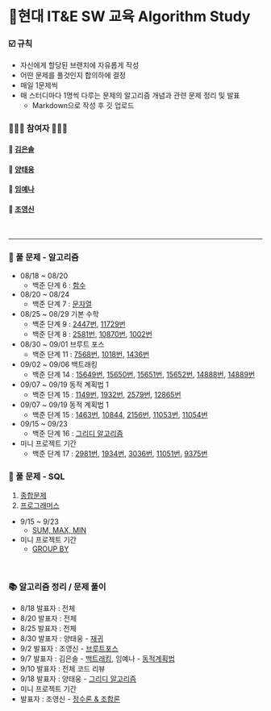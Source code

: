 # __💪현대 IT&E SW 교육 Algorithm Study__


### __☑️ 규칙__
* 자신에게 할당된 브랜치에 자유롭게 작성
* 어떤 문제를 풀것인지 합의하에 결정
* 매일 1문제씩 
* 매 스터디마다 1명씩 다루는 문제의 알고리즘 개념과 관련 문제 정리 및 발표
  * Markdown으로 작성 후 깃 업로드

### __👨🏻‍💻 참여자 👩🏻‍💻__
#### 👩 [김은솔](https://github.com/hongsam123)
#### 👨 [양태웅](https://github.com/woongity)
#### 👩 [임예나](https://github.com/dpsk331)
#### 👨 [조영신](https://github.com/blossom4)

<br>

---

### __📝 풀 문제 - 알고리즘__
* 08/18 ~ 08/20 
  * 백준 단계 6 : [함수](https://www.acmicpc.net/step/5)
* 08/20 ~ 08/24 
  * 백준 단계 7 : [문자열](https://www.acmicpc.net/step/7)
* 08/25 ~ 08/29 기본 수학
  * 백준 단계 9 : [2447번](https://www.acmicpc.net/problem/2447), [11729번](https://www.acmicpc.net/problem/11729)
  * 백준 단계 8 : [2581번](https://www.acmicpc.net/problem/2581), [10870번](https://www.acmicpc.net/problem/10870), [1002번](https://www.acmicpc.net/problem/1002)
* 08/30 ~ 09/01 브루트 포스
  * 백준 단계 11 : [7568번](https://www.acmicpc.net/problem/7568), [1018번](https://www.acmicpc.net/problem/1018), [1436번](https://www.acmicpc.net/problem/1436) 
* 09/02 ~ 09/06 백트래킹
  * 백준 단계 14 : [15649번](https://www.acmicpc.net/problem/15649), [15650번](https://www.acmicpc.net/problem/15650), [15651번](https://www.acmicpc.net/problem/15651), [15652번](https://www.acmicpc.net/problem/15652), [14888번](https://www.acmicpc.net/problem/14888), [14889번](https://www.acmicpc.net/problem/14889)
* 09/07 ~ 09/19 동적 계획법 1
  * 백준 단계 15 : [1149번](https://www.acmicpc.net/problem/1149), [1932번](https://www.acmicpc.net/problem/1932), [2579번](https://www.acmicpc.net/problem/2579), [12865번](https://www.acmicpc.net/problem/12865)     
* 09/07 ~ 09/19 동적 계획법 1
  * 백준 단계 15 : [1463번](https://www.acmicpc.net/problem/1463), [10844](https://www.acmicpc.net/problem/10844), [2156번](https://www.acmicpc.net/problem/2156), [11053번](https://www.acmicpc.net/problem/11053), [11054번](https://www.acmicpc.net/problem/11054)
* 09/15 ~ 09/23
  * 백준 단계 16 : [그리디 알고리즘](https://www.acmicpc.net/step/33)
* 미니 프로젝트 기간 
  * 백준 단계 17 : [2981번](https://www.acmicpc.net/problem/2981), [1934번](https://www.acmicpc.net/problem/1934), [3036번](https://www.acmicpc.net/problem/3036), [11051번](https://www.acmicpc.net/problem/11051), [9375번](https://www.acmicpc.net/problem/9375)



### __📝 풀 문제 - SQL__
1. [종합문제](https://github.com/woongity/Team_6_algorithm/blob/12612966013dbb9fcf9988d9aff8267a7939c738/SQL_exercise/%EC%A2%85%ED%95%A9%EB%AC%B8%EC%A0%9C.txt)
2. [프로그래머스](https://programmers.co.kr/learn/challenges?tab=sql_practice_kit)
* 9/15 ~ 9/23
  * [SUM, MAX, MIN](https://programmers.co.kr/learn/courses/30/parts/17043)
* 미니 프로젝트 기간
  * [GROUP BY](https://programmers.co.kr/learn/courses/30/parts/17044)  


<br>

### __📚 알고리즘 정리 / 문제 풀이__
* 8/18 발표자 : 전체
* 8/20 발표자 : 전체
* 8/25 발표자 : 전체
* 8/30 발표자 : 양태웅 - [재귀](recursion/recursion.md)
* 9/2 발표자 : 조영신 - [브루트포스](brute_force/brute_force.md)
* 9/7 발표자 : 김은솔 - [백트래킹](backtracking/backtracking.md), 임예나 - [동적계획법](https://github.com/woongity/Team_6_algorithm/blob/d180073027ca57617c0a8e74e54e0d9ef4008712/algorithm/DynamicProgramming.md)
* 9/10 발표자 : 전체 코드 리뷰
* 9/18 발표자 : 양태웅 - [그리디 알고리즘](greedy/greedy.md)
* 미니 프로젝트 기간
* 발표자 : 조영신 - [정수론 & 조합론](number_theory&combinatorics/number_theory&combinatorics.md)
